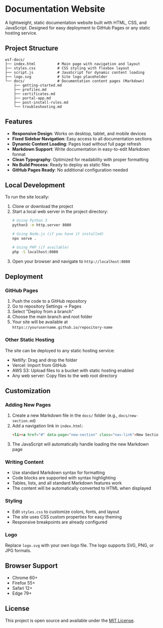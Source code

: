 # Documentation Website

A lightweight, static documentation website built with HTML, CSS, and JavaScript. Designed for easy deployment to GitHub Pages or any static hosting service.

## Project Structure

```
wsf-docs/
├── index.html          # Main page with navigation and layout
├── styles.css          # CSS styling with flexbox layout
├── script.js           # JavaScript for dynamic content loading
├── logo.svg            # Site logo placeholder
└── docs/               # Documentation content pages (Markdown)
    ├── getting-started.md
    ├── profiles.md
    ├── certificates.md
    ├── portal-app.md
    ├── post-install-rules.md
    └── troubleshooting.md
```

## Features

- **Responsive Design**: Works on desktop, tablet, and mobile devices
- **Fixed Sidebar Navigation**: Easy access to all documentation sections
- **Dynamic Content Loading**: Pages load without full page refresh
- **Markdown Support**: Write documentation in easy-to-edit Markdown format
- **Clean Typography**: Optimized for readability with proper formatting
- **No Build Process**: Ready to deploy as static files
- **GitHub Pages Ready**: No additional configuration needed

## Local Development

To run the site locally:

1. Clone or download the project
2. Start a local web server in the project directory:
   ```bash
   # Using Python 3
   python3 -m http.server 8080
   
   # Using Node.js (if you have it installed)
   npx serve .
   
   # Using PHP (if available)
   php -S localhost:8080
   ```
3. Open your browser and navigate to `http://localhost:8080`

## Deployment

### GitHub Pages

1. Push the code to a GitHub repository
2. Go to repository Settings → Pages
3. Select "Deploy from a branch"
4. Choose the main branch and root folder
5. Your site will be available at `https://yourusername.github.io/repository-name`

### Other Static Hosting

The site can be deployed to any static hosting service:
- Netlify: Drag and drop the folder
- Vercel: Import from GitHub
- AWS S3: Upload files to a bucket with static hosting enabled
- Any web server: Copy files to the web root directory

## Customization

### Adding New Pages

1. Create a new Markdown file in the `docs/` folder (e.g., `docs/new-section.md`)
2. Add a navigation link in `index.html`:
   ```html
   <li><a href="#" data-page="new-section" class="nav-link">New Section</a></li>
   ```
3. The JavaScript will automatically handle loading the new Markdown page

### Writing Content

- Use standard Markdown syntax for formatting
- Code blocks are supported with syntax highlighting
- Tables, lists, and all standard Markdown features work
- The content will be automatically converted to HTML when displayed

### Styling

- Edit `styles.css` to customize colors, fonts, and layout
- The site uses CSS custom properties for easy theming
- Responsive breakpoints are already configured

### Logo

Replace `logo.svg` with your own logo file. The logo supports SVG, PNG, or JPG formats.

## Browser Support

- Chrome 60+
- Firefox 55+
- Safari 12+
- Edge 79+

## License

This project is open source and available under the [MIT License](LICENSE).